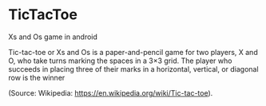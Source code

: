 # TicTacToe
Xs and Os game in android 


Tic-tac-toe or Xs and Os is a paper-and-pencil game for two players, 
X and O, who take turns marking the spaces in a 3×3 grid. The player who succeeds 
in placing three of their marks in a horizontal, vertical, or diagonal row 
is the winner 

(Source: Wikipedia: https://en.wikipedia.org/wiki/Tic-tac-toe). 
